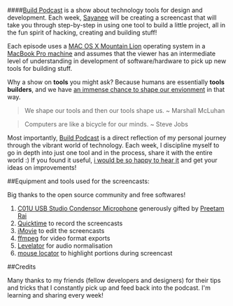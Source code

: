 ####[Build Podcast](http://build-podcast.com) is a show about technology tools for design and development. Each week, [Sayanee](http://sayan.ee) will be creating a screencast that will take you through step-by-step in using one tool to build a little project, all in the fun spirit of hacking, creating and building stuff!

Each episode uses a [MAC OS X Mountain Lion](http://en.wikipedia.org/wiki/OS_X_Mountain_Lion) operating system in a [MacBook Pro machine](http://support.apple.com/kb/sp541) and assumes that the viewer has an intermediate level of understanding in development of software/hardware to pick up new tools for building stuff.

Why a show on **tools** you might ask? Because humans are essentially **tools builders**, and we have [an immense chance to shape our envionment](https://vimeo.com/34017777) in that way.

> We shape our tools and then our tools shape us. ~ Marshall McLuhan

> Computers are like a bicycle for our minds. ~ Steve Jobs

Most importantly, [Build Podcast](http://build-podcast.com) is a direct reflection of my personal journey through the vibrant world of technology. Each week, I discipline myself to go in depth into just one tool and in the process, share it with the entire world :) If you found it useful, [i would be so happy to hear it](http://twitter.com/sayanee_) and get your ideas on improvements!


##Equipment and tools used for the screencasts:

Big thanks to the open source community and free softwares!

1. [C01U USB Studio Condensor Microphone](http://www.samsontech.com/samson/products/microphones/usb-microphones/c01u/) generously gifted by [Preetam Rai](https://twitter.com/preetamrai)
2. [Quicktime](http://www.apple.com/quicktime/download/) to record the screencasts
3. [iMovie](http://www.apple.com/ilife/imovie/) to edit the screencasts
4. [ffmpeg](http://ffmpeg.org/) for video format exports
5. [Levelator](http://www.conversationsnetwork.org/levelator) for audio normalisation
6. [mouse locator](http://mouse-locator.en.softonic.com/mac) to highlight portions during screencast

##Credits

Many thanks to my friends (fellow developers and designers) for their tips and tricks that I constantly pick up and feed back into the podcast. I'm learning and sharing every week!






